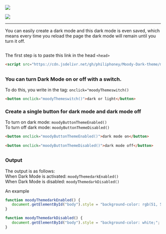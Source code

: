 [![](https://data.jsdelivr.com/v1/package/gh/philiphoney/Moody-Dark-theme/badge)](https://www.jsdelivr.com/package/gh/philiphoney/Moody-Dark-theme)

<img src="https://cdn.discordapp.com/attachments/698641984499220531/995292155348254750/moody_dark_theme_logo.png" />

<hr>

You can easily create a dark mode and this dark mode is even saved, which means every time you reload the page the dark mode will remain until you turn it off.

##

The first step is to paste this link in the head `<head>`
```html
<script src="https://cdn.jsdelivr.net/gh/philiphoney/Moody-Dark-theme/moodytheme.js"></script>
```
##
### You can turn Dark Mode on or off with a switch. </br>
To do this, you write in the tag: `onclick="moodyThemeswitch()`
```html
<button onclick="moodyThemeswitch()">dark or light</button>
```
### Create a single button for dark mode and dark mode off </br>
To turn on dark mode: `moodyButtonThemeEnabled()` </br>
To turn off dark mode: `moodyButtonThemeDisabled()`
```html
<button onclick="moodyButtonThemeEnabled()">dark mode on</button>
    
<button onclick="moodyButtonThemeDisabled()">dark mode off</button>
```

##

### Output

The output is as follows: </br>
When Dark Mode is activated: `moodyThemedarkEnabled()` </br>
When Dark Mode is disabled: `moodyThemedarkDisabled()`

An example
```js
function moodyThemedarkEnabled() {
   document.getElementById("body").style = "background-color: rgb(51, 51, 51);";
}

function moodyThemedarkDisabled() {
   document.getElementById("body").style = "background-color: white;";
}
```
